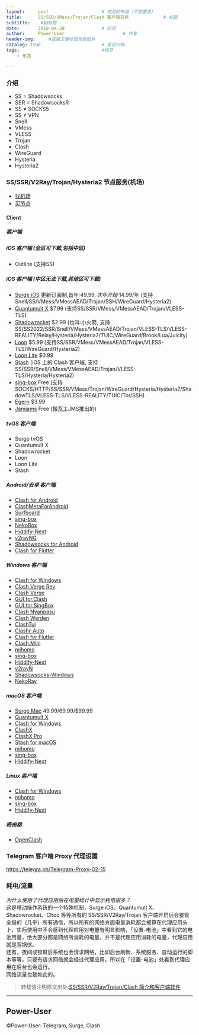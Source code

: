 ```yaml
---
layout:     post                    # 使用的布局（不需要改）
title:      SS/SSR/VMess/Trojan/Clash 客户端软件             # 标题 
subtitle:    #副标题
date:       2018-04-20              # 时间
author:     Power-User                      # 作者
header-img:     #这篇文章标题背景图片
catalog: true                       # 是否归档
tags:                               #标签
    - 东西

---
```


### 介绍
- SS = Shadowsocks
- SSR = ShadowsocksR
- SS ≠ SOCKS5
- SS ≠ VPN
- Snell
- VMess
- VLESS
- Trojan
- Clash
- WireGuard
- Hysteria
- Hysteria2


### SS/SSR/V2Ray/Trojan/Hysteria2 节点服务(机场)
* [找机场](https://telegra.ph/jichang-11-22)
* [买节点](https://telegra.ph/jichang-11-22)


#### Client

##### 客户端

##### iOS 客户端 (全区可下载,包括中区)
- Outline (支持SS)

##### iOS 客户端 (中区无法下载,其他区可下载)
- [Surge iOS](https://apps.apple.com/us/app/id1442620678?l=zh-cn) 更新订阅制,首年:$49.99,次年开始:$14.99/年 (支持Snell/SS/VMess/VMessAEAD/Trojan/SSH/WireGuard/Hysteria2)
- [Quantumult X](https://apps.apple.com/us/app/quantumult-x/id1443988620?l=zh-cn&platform=iphone)  $7.99 (支持SS/SSR/VMess/VMessAEAD/Trojan/VLESS-TLS)
- [Shadowrocket](https://apps.apple.com/us/app/shadowrocket/id932747118?l=zh-cn) $2.99 (也叫:小火箭, 支持SS/SS2022/SSR/Snell/VMess/VMessAEAD/Trojan/VLESS-TLS/VLESS-REALITY/Relay/Hysteria/Hysteria2/TUIC/WireGuard/Brook/Lua/Juicity)
- [Loon](https://apps.apple.com/us/app/loon/id1373567447?l=zh-cn) $5.99 (支持SS/SSR/VMess/VMessAEAD/Trojan/VLESS-TLS/WireGuard/Hysteria2)
- [Loon Lite](https://apps.apple.com/us/app/loon-lite/id6444029612?l=zh-cn)  $0.99
- [Stash](https://apps.apple.com/us/app/stash-proxy-utility/id1596063349?l=zh-cn) (iOS 上的 Clash 客户端, 支持SS/SSR/Snell/VMess/VMessAEAD/Trojan/VLESS-TLS/Hysteria/Hysteria2)
- [sing-box](https://apps.apple.com/us/app/sing-box/id6451272673?l=zh-cn) Free (支持SOCKS/HTTP/SS/SSR/VMess/Trojan/WireGuard/Hysteria/Hysteria2/ShadowTLS/VLESS-TLS/VLESS-REALITY/TUIC/Tor/SSH)
- [Egern](https://apps.apple.com/us/app/egern/id1616105820?l=zh-cn) $3.99
- [Jamjams](https://apps.apple.com/us/app/jamjams/id6477182037) Free (搬瓦工JMS推出的)

##### tvOS 客户端
- Surge tvOS
- Quantumult X
- Shadowrocket
- Loon
- Loon Lite
- Stash

##### Android/安卓 客户端
- [Clash for Android](https://mega.nz/folder/ou9jjJhb#IqFnaxXGNNcDZdxArULIeg)
- [ClashMetaForAndroid](https://github.com/MetaCubeX/ClashMetaForAndroid/releases)
- [Surfboard](https://t.me/surfboardnews)
- [sing-box](https://github.com/SagerNet/sing-box/releases)
- [NekoBox](https://github.com/MatsuriDayo/NekoBoxForAndroid)
- [Hiddify-Next](https://github.com/hiddify/hiddify-next/releases)
- [v2rayNG](https://github.com/2dust/v2rayNG/releases)
- [Shadowsocks for Android](https://github.com/shadowsocks/shadowsocks-android)
- [Clash for Flutter](https://github.com/mapleafgo/clash-for-flutter/releases)

##### Windows 客户端
- [Clash for Windows](https://mega.nz/folder/ou9jjJhb#IqFnaxXGNNcDZdxArULIeg)
- [Clash Verge Rev](https://github.com/clash-verge-rev/clash-verge-rev/releases)
- [Clash Verge](https://github.com/zzzgydi/clash-verge/releases)
- [GUI.for.Clash](https://github.com/GUI-for-Cores/GUI.for.Clash/releases)
- [GUI.for.SingBox](https://github.com/GUI-for-Cores/GUI.for.SingBox/releases)
- [Clash Nyanpasu](https://github.com/keiko233/clash-nyanpasu/releases)
- [Clash Warden](https://github.com/dream7180/ClashWarden/releases)
- [ClashTui](https://github.com/JohanChane/clashtui/releases)
- [Clashr-Auto](https://github.com/ClashrAuto/Clashr-Auto-Desktop/releases)
- [Clash for Flutter](https://github.com/mapleafgo/clash-for-flutter/releases)
- [Clash.Mini](https://github.com/MetaCubeX/Clash.Mini/releases)
- [mihomo](https://github.com/MetaCubeX/mihomo/releases)
- [sing-box](https://github.com/SagerNet/sing-box)
- [Hiddify-Next](https://github.com/hiddify/hiddify-next/releases)
- [v2rayN](https://github.com/2dust/v2rayN/releases)
- [Shadowsocks-Windows](https://github.com/shadowsocks/shadowsocks-windows/releases)
- [NekoRay](https://github.com/Matsuridayo/nekoray/releases)

##### macOS 客户端
- [Surge Mac](https://nssurge.com/buy_now) $49.99/$69.99/$99.99
- [Quantumult X](https://apps.apple.com/us/app/quantumult-x/id1443988620?l=zh-cn&platform=mac)
- [Clash for Windows](https://mega.nz/folder/ou9jjJhb#IqFnaxXGNNcDZdxArULIeg)
- [ClashX](https://mega.nz/folder/ou9jjJhb#IqFnaxXGNNcDZdxArULIeg)
- [ClashX Pro](https://mega.nz/folder/ou9jjJhb#IqFnaxXGNNcDZdxArULIeg)
- [Stash for macOS](https://stash.ws/macos/pricing/)
- [mihomo](https://github.com/MetaCubeX/mihomo/releases)
- [sing-box](https://github.com/SagerNet/sing-box)
- [Hiddify-Next](https://github.com/hiddify/hiddify-next/releases)

##### Linux 客户端
- [Clash for Windows](https://mega.nz/folder/ou9jjJhb#IqFnaxXGNNcDZdxArULIeg)
- [mihomo](https://github.com/MetaCubeX/mihomo/releases)
- [sing-box](https://github.com/SagerNet/sing-box)
- [Hiddify-Next](https://github.com/hiddify/hiddify-next/releases)

##### 路由器
- [OpenClash](https://github.com/vernesong/OpenClash/wiki)


### Telegram 客户端 Proxy 代理设置
<https://telegra.ph/Telegram-Proxy-02-15>

### 耗电/流量
*为什么使用了代理应用后在电量统计中显示耗电很多？*<br/>
这是移动操作系统的一个特殊机制，Surge iOS、Quantumult X、Shadowrocket、Choc 等等所有的 SS/SSR/V2Ray/Trojan 客户端开启后会接管全局的（几乎）所有通信，所以所有的网络方面电量消耗都会被算在代理应用头上，实际使用中不会感到代理应用对电量有明显影响，「设置-电池」中看到它的电池用量，绝大部分都是网络所消耗的电量，并不是代理应用消耗的电量，代理应用就是背锅侠。<br>
还有，夜间或锁屏后系统也会请求网络，比如后台刷新、系统服务、自动运行的脚本等等，只要有请求网络就会经过代理应用，所以在「设置-电池」处看到代理应用在后台也会运行。<br>
网络流量也是如此的。


> 转载请注明原文出处:[SS/SSR/V2Ray/Trojan/Clash 简介和客户端软件](https://congcong0806.github.io/2018/04/20/SS)

- - - -

## Power-User
&copy;Power-User: Telegram, Surge, Clash
